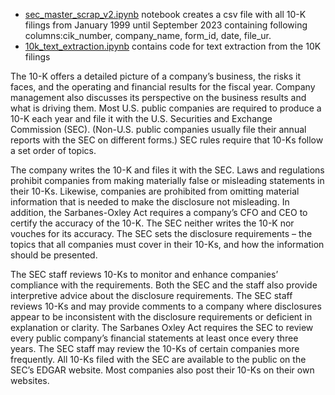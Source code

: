 - [sec_master_scrap_v2.ipynb](data/sec_master_scrap_v2.ipynb) notebook creates a csv file with all 10-K filings from January 1999 until September 2023 containing following columns:cik_number, company_name, form_id, date, file_ur.
- [10k_text_extraction.ipynb](data/10k_text_extraction.ipynb) contains code for text extraction from the 10K filings


The 10-K offers a detailed picture of a company’s business, the risks it faces, and the operating and financial results for the fiscal year. Company management also discusses its perspective on the business results and what is driving them. Most U.S. public companies are required to produce a 10-K each year and file it with the U.S. Securities and Exchange Commission (SEC). (Non-U.S. public companies usually file their annual reports with the SEC on different forms.) SEC rules require that 10-Ks follow a set order of topics.

The company writes the 10-K and files it with the SEC. Laws and regulations prohibit companies from making materially false or misleading statements in their 10-Ks. Likewise, companies are prohibited from omitting material information that is needed to make the disclosure not misleading. In addition, the Sarbanes-Oxley Act requires a company’s CFO and CEO to certify the accuracy of the 10-K. The SEC neither writes the 10-K nor vouches for its accuracy. The SEC sets the disclosure requirements – the topics that all companies must cover in their 10-Ks, and how the information should be presented.

The SEC staff reviews 10-Ks to monitor and enhance companies’ compliance with the requirements. Both the SEC and the staff also provide interpretive advice about the disclosure requirements. The SEC staff reviews 10-Ks and may provide comments to a company where disclosures appear to be inconsistent with the disclosure requirements or deficient in explanation or clarity. The Sarbanes Oxley Act requires the SEC to review every public company’s financial statements at least once every three years. The SEC staff may review the 10-Ks of certain companies more frequently. All 10-Ks filed with the SEC are available to the public on the SEC’s EDGAR website. Most companies also post their 10-Ks on their own websites.

